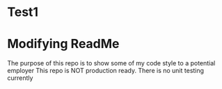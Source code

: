 # Test1

# Modifying ReadMe
The purpose of this repo is to show some of my code style to a potential employer
This repo is NOT production ready.
There is no unit testing currently 

